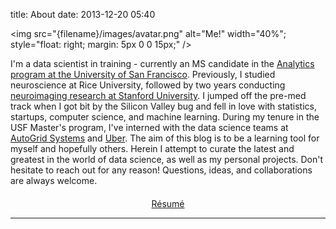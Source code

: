 title: About
date: 2013-12-20 05:40

<img src="{filename}/images/avatar.png" alt="Me!" width="40%"; style="float: right; margin: 5px 0 0 15px;" />

I'm a data scientist in training - currently an MS candidate in the
[Analytics program at the University of San Francisco][]. Previously, I
studied neuroscience at Rice University, followed by two years
conducting [neuroimaging research at Stanford University][]. I jumped
off the pre-med track when I got bit by the Silicon Valley bug and fell
in love with statistics, startups, computer science, and machine
learning. During my tenure in the USF Master's program, I've interned
with the data science teams at [AutoGrid Systems][] and [Uber][]. The
aim of this blog is to be a learning tool for myself and hopefully
others. Herein I attempt to curate the latest and greatest in the world
of data science, as well as my personal projects. Don't hesitate to
reach out for any reason! Questions, ideas, and collaborations are
always welcome.

<div style="text-align: center; margin-top: 20px">
  <a type="button" class="btn btn-primary" target="_blank" href="{filename}/pdfs/spencerboucher.pdf">Résumé</a>
</div>

---

  [Analytics program at the University of San Francisco]: http://analytics.usfca.edu
  [neuroimaging research at Stanford University]: http://cibsr.stanford.edu/
  [AutoGrid Systems]: http://auto-grid.com
  [Uber]: http://uber.com
